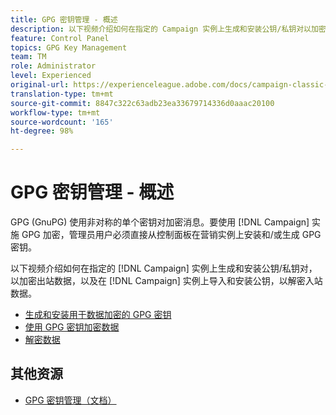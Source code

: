 ```yaml
---
title: GPG 密钥管理 - 概述
description: 以下视频介绍如何在指定的 Campaign 实例上生成和安装公钥/私钥对以加密出站数据，以及在 Campaign 实例上导入和安装公钥以解密入站数据。
feature: Control Panel
topics: GPG Key Management
team: TM
role: Administrator
level: Experienced
original-url: https://experienceleague.adobe.com/docs/campaign-classic-learn/tutorials/administrating/control-panel-acc/gpg-key-management/gpg-key-management-overview.html
translation-type: tm+mt
source-git-commit: 8847c322c63adb23ea33679714336d0aaac20100
workflow-type: tm+mt
source-wordcount: '165'
ht-degree: 98%

---
```



# GPG 密钥管理 - 概述

GPG (GnuPG) 使用非对称的单个密钥对加密消息。要使用 [!DNL Campaign] 实施 GPG 加密，管理员用户必须直接从控制面板在营销实例上安装和/或生成 GPG 密钥。

以下视频介绍如何在指定的 [!DNL Campaign] 实例上生成和安装公钥/私钥对，以加密出站数据，以及在 [!DNL Campaign] 实例上导入和安装公钥，以解密入站数据。

* [生成和安装用于数据加密的 GPG 密钥](./generating-and-installing-gpg-keys-for-data-encryption.md)
* [使用 GPG 密钥加密数据](./using-a-gpg-key-to-encrypt-data.md)
* [解密数据](./decrypting-data.md)

## 其他资源

* [GPG 密钥管理（文档）](shttps://docs.adobe.com/content/help/zh-Hans/control-panel/using/instances-settings/gpg-keys-management.html)
